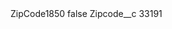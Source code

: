 <?xml version="1.0" encoding="UTF-8"?>
<CustomMetadata xmlns="http://soap.sforce.com/2006/04/metadata" xmlns:xsi="http://www.w3.org/2001/XMLSchema-instance" xmlns:xsd="http://www.w3.org/2001/XMLSchema">
    <label>ZipCode1850</label>
    <protected>false</protected>
    <values>
        <field>Zipcode__c</field>
        <value xsi:type="xsd:string">33191</value>
    </values>
</CustomMetadata>
